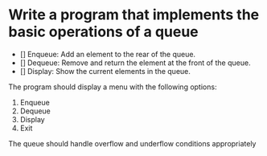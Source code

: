 # Write a program that implements the basic operations of a queue

- [] Enqueue: Add an element to the rear of the queue.
- [] Dequeue: Remove and return the element at the front of the queue.
- [] Display: Show the current elements in the queue.

The program should display a menu with the following options:

1. Enqueue
2. Dequeue
3. Display
4. Exit

The queue should handle overflow and underflow conditions appropriately